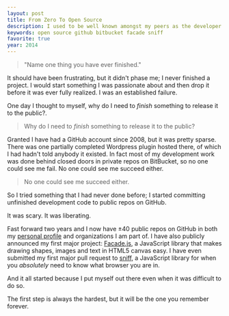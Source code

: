 ```yaml
---
layout: post
title: From Zero To Open Source
description: I used to be well known amongst my peers as the developer who built 80% of something and then gave up or lost interest. "Name one thing you have ever finished" is something that I would often hear in jest.
keywords: open source github bitbucket facade sniff
favorite: true
year: 2014
---
```


> "Name one thing you have ever finished."

It should have been frustrating, but it didn't phase me; I never finished a project. I would start something I was passionate about and then drop it before it was ever fully realized. I was an established failure.

One day I thought to myself, why do I need to _finish_ something to release it to the public?.

> Why do I need to _finish_ something to release it to the public?

Granted I have had a GitHub account since 2008, but it was pretty sparse. There was one partially completed Wordpress plugin hosted there, of which I had hadn't told anybody it existed. In fact most of my development work was done behind closed doors in private repos on BitBucket, so no one could see me fail. No one could see me succeed either.

> No one could see me succeed either.

So I tried something that I had never done before; I started committing unfinished development code to public repos on GitHub.

It was scary. It was liberating.

Fast forward two years and I now have ±40 public repos on GitHub in both my [personal profile](https://github.com/neogeek) and organizations I am part of. I have also publicly announced my first major project: [Facade.js](http://facadejs.com), a JavaScript library that makes drawing shapes, images and text in HTML5 canvas easy. I have even submitted my first major pull request to [sniff](https://github.com/jonathanstark/sniff), a JavaScript library for when you _absolutely_ need to know what browser you are in.

And it all started because I put myself out there even when it was difficult to do so.

The first step is always the hardest, but it will be the one you remember forever.
